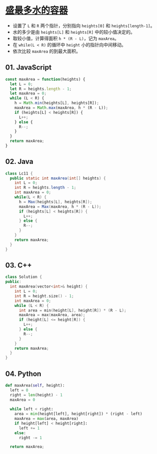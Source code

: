 # [盛最多水的容器](https://leetcode-cn.com/problems/container-with-most-water/)

- 设置了 `L` 和 `R` 两个指针，分别指向 `heights[0]` 和 `heights[length-1]`。
- 水的多少是由 `heights[L]` 和 `heights[R]` 中的较小值决定的。
- 取较小值，计算得面积 `h * (R - L)`，记为 `maxArea`。
- 在 `while(L < R)` 的循环中 `height` 小的指针向中间移动。
- 依次比较 `maxArea` 的到最大面积。

## 01. JavaScript
```js
const maxArea = function(heights) {
  let L = 0;
  let R = heights.length - 1;
  let maxArea = 0;
  while (L < R) {
    h = Math.min(heights[L], heights[R]);
    maxArea = Math.max(maxArea, h * (R - L));
    if (heights[L] < heights[R]) {
      L++;
    } else {
      R--;
    }
  }
  return maxArea;
}
```



## 02. Java
```java
class Lc11 {
  public static int maxArea(int[] heights) {
    int L = 0;
    int R = heights.length - 1;
    int maxArea = 0;
    while(L < R) {
      h = Max(heights[L], heights[R]);
      maxArea = Max(maxArea, h * (R - L));
      if (heights[L] < heights[R]) {
        L++;
      } else {
        R--;
      }
    }
    return maxArea;
  }
}
```



## 03. C++
```C++
class Solution {
public:
  int maxArea(vector<int>& height) {
    int L = 0;
    int R = height.size() - 1;
    int maxArea = 0;
    while (L < R) {
      int area = min(height[L], height[R]) * (R - L);
      maxArea = max(maxArea, area);
      if (height[L] <= height[R]) {
        L++;
      } else {
        R--;
      }
    }
    return maxArea;
  }
}
```



## 04. Python
```py
def maxArea(self, height):
  left = 0
  right = len(height) - 1
  maxArea = 0
  
  while left < right:
    area = min(height[left], height[right]) * (right - left)
    maxArea = max(area, maxArea)
    if height[left] < height[right]:
      left += 1
    else:
      right -= 1

  return maxArea;
```
